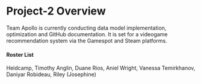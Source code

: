# Project-2 Overview
Team Apollo is currently conducting data model implementation, optimization and GitHub documentation. It is set for a videogame recommendation system via the Gamespot and Steam platforms.




#### Roster List
Heidcamp, Timothy
Anglin, Duane
Rios, Aniel
Wright, Vanessa
Temirkhanov, Daniyar
Robideau, Riley (Josephine)
